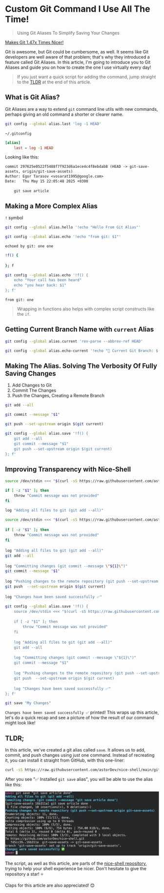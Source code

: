 # Custom Git Command I Use All The Time!

> Using Git Aliases To Simplify Saving Your Changes

[Makes Git 1.47x Times Nicer!](thumb.png)

Git is awesome, but Git could be cumbersome, as well. It seems like Git developers are well aware of that problem; that's why they introduced a feature called Git Aliases. In this article, I'm going to introduce you to Git Aliases and guide you on how to create the one I use virtually every day!

> If you just want a quick script for adding the command, jump straight to the [TLDR](#tldr) at the end of this article.

## What is Git Alias?

Git Aliases are a way to extend `git` command line utils with new commands, perhaps giving an old command a shorter or clearer name. 

```sh
git config --global alias.last 'log -1 HEAD'
```

`~/.gitconfig`

```toml
[alias]
	last = log -1 HEAD
```

Looking like this:

```text
commit 297625e0522f5488f7f923d6a1ece4c4f8ebdab8 (HEAD -> git-save-assets, origin/git-save-assets)
Author: Egor Tarasov <vosarat1995@google.com>
Date:   Thu May 15 22:05:48 2025 +0300

    git save article
```

## Making a More Complex Alias

`!` symbol

```sh
git config --global alias.hello '!echo "Hello From Git Alias"'
```

```sh
git config --global alias.echo '!echo "from git: $1"'
```

```text
echoed by git: one one
```

```sh
!f() {

}; f
```

```sh
git config --global alias.echo '!f() {
    echo "Your call has been heard"
    echo "you hear back: $1"
}; f'
```

```text
from git: one
```

> Wrapping in functions also helps with complex script constructs like the `if`.

## Getting Current Branch Name with `current` Alias

```sh
git config --global alias.current 'rev-parse --abbrev-ref HEAD'
```

```sh
git config --global alias.echo-current '!echo "📌 Current Git Branch: $(git current)"'
```

## Making The Alias. Solving The Verbosity Of Fully Saving Changes 

1. Add Changes to Git
2. Commit The Changes
3. Push the Changes, Creating a Remote Branch

```sh
git add --all
```

```sh
git commit --message "$1"
```

```sh
git push --set-upstream origin $(git current)
```

```sh
git config --global alias.save '!f() {
    git add --all
    git commit --message "$1"
    git push --set-upstream origin $(git current)
}; f'
```

## Improving Transparency with Nice-Shell

```sh
source /dev/stdin <<< "$(curl -sS https://raw.githubusercontent.com/astorDev/nice-shell/refs/heads/main/.sh)"
```

```sh
if [ -z "$1" ]; then
    throw "Commit message was not provided"
fi
```

```sh
log "Adding all files to git (git add --all)"
```

```sh
source /dev/stdin <<< "$(curl -sS https://raw.githubusercontent.com/astorDev/nice-shell/refs/heads/main/.sh)"

if [ -z "$1" ]; then
    throw "Commit message was not provided"
fi

log "Adding all files to git (git add --all)"
git add --all

log "Committing changes (git commit --message \"${1}\")"
git commit --message "$1"

log "Pushing changes to the remote repository (git push --set-upstream origin $(git current))"
git push  --set-upstream origin $(git current)

log "Changes have been saved successfully ✅" 
```

```sh
git config --global alias.save '!f() { 
    source /dev/stdin <<< "$(curl -sS https://raw.githubusercontent.com/astorDev/nice-shell/refs/heads/main/.sh)"

    if [ -z "$1" ]; then
        throw "Commit message was not provided"
    fi

    log "Adding all files to git (git add --all)"
    git add --all

    log "Committing changes (git commit --message \"${1}\")"
    git commit --message "$1"

    log "Pushing changes to the remote repository (git push --set-upstream origin $(git current))"
    git push  --set-upstream origin $(git current)

    log "Changes have been saved successfully ✅" 
}; f'
```

```sh
git save "My Changes"
```

`Changes have been saved successfully ✅` printed! This wraps up this article, let's do a quick recap and see a picture of how the result of our command might look like!

## TLDR;

In this article, we've created a git alias called `save`. It allows us to add, commit, and push changes using just one command. Instead of recreating it, you can install it straight from GitHub, with this one-liner:

```sh
curl -sS https://raw.githubusercontent.com/astorDev/nice-shell/main/git/save/install.sh | sh
```

After you see "✅ Installed `git save` alias", you will be able to use the alias like this:

![](demo.png)

The script, as well as this article, are parts of the [nice-shell repository](https://github.com/astorDev/nice-shell), trying to help your shell experience be nicer. Don't hesitate to give the repository a star! ⭐

Claps for this article are also appreciated! 😊